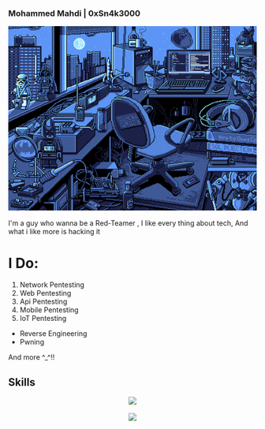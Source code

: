 ### Mohammed Mahdi | 0xSn4k3000
![](https://raw.githubusercontent.com/0xSn4k3000/0xSn4k3000/main/banner.png)

I'm a guy who wanna be a Red-Teamer , I like every thing about tech, And what i like more is hacking it 

# I Do:
1. Network Pentesting
2. Web Pentesting
3. Api Pentesting
4. Mobile Pentesting
5. IoT Pentesting
 - Reverse Engineering
 - Pwning

And more ^_^!!



## Skills
<p align="center">
  <a href="https://skillicons.dev">
    <img src="https://skillicons.dev/icons?i=bash,c,py,js,java" />
  </a>
</p>
<p align="center">
  <a href="https://skillicons.dev">
    <img src="https://skillicons.dev/icons?i=linux,postman,vim" />
  </a>
</p>
